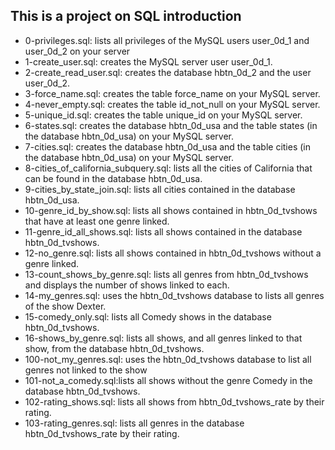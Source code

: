## This is a project on SQL introduction
* 0-privileges.sql: lists all privileges of the MySQL users user_0d_1 and user_0d_2 on your server
* 1-create_user.sql: creates the MySQL server user user_0d_1.
* 2-create_read_user.sql: creates the database hbtn_0d_2 and the user user_0d_2.
* 3-force_name.sql: creates the table force_name on your MySQL server.
* 4-never_empty.sql: creates the table id_not_null on your MySQL server.
* 5-unique_id.sql: creates the table unique_id on your MySQL server.
* 6-states.sql: creates the database hbtn_0d_usa and the table states (in the database hbtn_0d_usa) on your MySQL server.
* 7-cities.sql: creates the database hbtn_0d_usa and the table cities (in the database hbtn_0d_usa) on your MySQL server.
* 8-cities_of_california_subquery.sql:  lists all the cities of California that can be found in the database hbtn_0d_usa.
* 9-cities_by_state_join.sql:  lists all cities contained in the database hbtn_0d_usa.
* 10-genre_id_by_show.sql: lists all shows contained in hbtn_0d_tvshows that have at least one genre linked.
* 11-genre_id_all_shows.sql:  lists all shows contained in the database hbtn_0d_tvshows.
* 12-no_genre.sql:  lists all shows contained in hbtn_0d_tvshows without a genre linked.
* 13-count_shows_by_genre.sql:  lists all genres from hbtn_0d_tvshows and displays the number of shows linked to each.
* 14-my_genres.sql: uses the hbtn_0d_tvshows database to lists all genres of the show Dexter.
* 15-comedy_only.sql: lists all Comedy shows in the database hbtn_0d_tvshows.
* 16-shows_by_genre.sql: lists all shows, and all genres linked to that show, from the database hbtn_0d_tvshows.
* 100-not_my_genres.sql: uses the hbtn_0d_tvshows database to list all genres not linked to the show
* 101-not_a_comedy.sql:lists all shows without the genre Comedy in the database hbtn_0d_tvshows.
* 102-rating_shows.sql:  lists all shows from hbtn_0d_tvshows_rate by their rating.
* 103-rating_genres.sql: lists all genres in the database hbtn_0d_tvshows_rate by their rating.